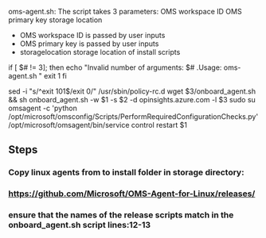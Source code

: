 oms-agent.sh: 
The script takes 3 parameters: OMS workspace ID OMS primary key storage location
 - OMS workspace ID  is passed by user inputs
 - OMS primary key is passed by user inputs
 - storagelocation storage location of install scripts

if [ $# != 3];
then
    echo "Invalid number of arguments: $# .Usage: oms-agent.sh <LAworkspaceid> <LAworkspacekey> <storagelocation> "
    exit 1
fi

sed -i "s/^exit 101$/exit 0/" /usr/sbin/policy-rc.d 
wget $3/onboard_agent.sh && sh onboard_agent.sh -w $1 -s $2 -d opinsights.azure.com -l $3
sudo su omsagent -c 'python /opt/microsoft/omsconfig/Scripts/PerformRequiredConfigurationChecks.py' /opt/microsoft/omsagent/bin/service control restart $1



## Steps
### Copy linux agents from to install folder in storage directory:
### https://github.com/Microsoft/OMS-Agent-for-Linux/releases/
### ensure that the names of the release scripts match in the onboard_agent.sh script lines:12-13
